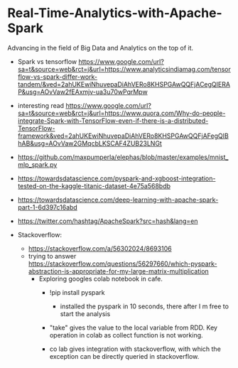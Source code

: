 # Real-Time-Analytics-with-Apache-Spark
Advancing in the field of Big Data and Analytics on the top of it.

* Spark vs tensorflow
https://www.google.com/url?sa=t&source=web&rct=j&url=https://www.analyticsindiamag.com/tensorflow-vs-spark-differ-work-tandem/&ved=2ahUKEwiNhuvepaDiAhVERo8KHSPGAwQQFjACegQIERAP&usg=AOvVaw2fEAxmjv-ua3u70wPqrMpw

* interesting read
https://www.google.com/url?sa=t&source=web&rct=j&url=https://www.quora.com/Why-do-people-integrate-Spark-with-TensorFlow-even-if-there-is-a-distributed-TensorFlow-framework&ved=2ahUKEwiNhuvepaDiAhVERo8KHSPGAwQQFjAFegQIBhAB&usg=AOvVaw2GMqcbLKSCAF4ZUB23LNGt
* https://github.com/maxpumperla/elephas/blob/master/examples/mnist_mlp_spark.py
* https://towardsdatascience.com/pyspark-and-xgboost-integration-tested-on-the-kaggle-titanic-dataset-4e75a568bdb
* https://towardsdatascience.com/deep-learning-with-apache-spark-part-1-6d397c16abd
* https://twitter.com/hashtag/ApacheSpark?src=hash&lang=en


* Stackoverflow:

  * https://stackoverflow.com/a/56302024/8693106
  * trying to answer https://stackoverflow.com/questions/56297660/which-pyspark-abstraction-is-appropriate-for-my-large-matrix-multiplication
     * Exploring googles colab notebook in cafe.
        * !pip install pyspark
          * installed the pyspark in 10 seconds, there after I m free to start the analysis
          
        * "take" gives the value to the local variable from RDD. Key operation in colab as collect function is not working.
        * co lab gives integration with stackoverflow, with which the exception can be directly queried in stackoverflow.
